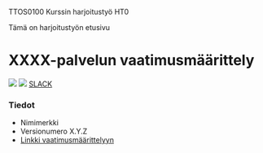 TTOS0100 Kurssin harjoitustyö HT0

Tämä on harjoitustyön etusivu



# XXXX-palvelun vaatimusmäärittely


![](https://openclipart.org/image/300px/svg_to_png/38449/58294main-The.Brain.in.Space-page-111-experiment-3d-2.png&disposition=attachment)
![](http://images.8tracks.com/cover/i/009/341/954/44854-7887.jpg?rect=0,0,500,500&q=98&fm=jpg&fit=max)
[SLACK](https://jamk-it.slack.com/)



### Tiedot

* Nimimerkki
* Versionumero X.Y.Z
* [Linkki vaatimusmäärittelyyn](https://github.com/JAMK-IT/TTOS0100-Ohjelmistosuunnittelu-ja-testaus/blob/master/pohja-vaatimusmaarittely.md)





